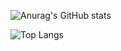 ![Anurag's GitHub stats](https://github-readme-stats.vercel.app/api?username=jinjiins&show_icons=true&theme=radical)

![Top Langs](https://github-readme-stats.vercel.app/api/top-langs/?username=jinjiins&layout=compact)

<!--
**jinjiins/jinjiins** is a ✨ _special_ ✨ repository because its `README.md` (this file) appears on your GitHub profile.

Here are some ideas to get you started:

- 🔭 I’m currently working on ...
- 🌱 I’m currently learning ...
- 👯 I’m looking to collaborate on ...
- 🤔 I’m looking for help with ...
- 💬 Ask me about ...
- 📫 How to reach me: ...
- 😄 Pronouns: ...
- ⚡ Fun fact: ...
-->
